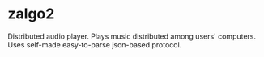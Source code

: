 zalgo2
======

Distributed audio player. Plays music distributed among users' computers. Uses self-made easy-to-parse json-based protocol.
